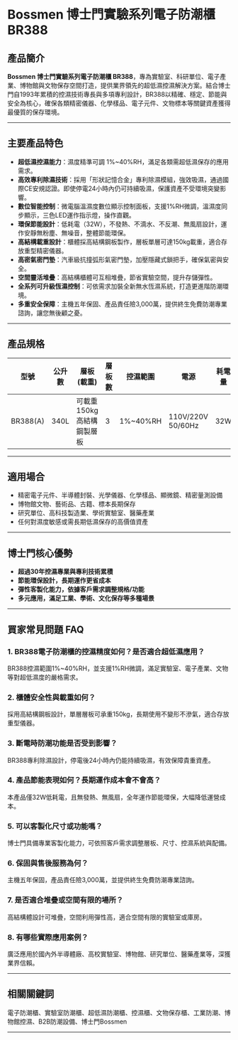 # Bossmen 博士門實驗系列電子防潮櫃 BR388

## 產品簡介

**Bossmen 博士門實驗系列電子防潮櫃 BR388**，專為實驗室、科研單位、電子產業、博物館與文物保存空間打造，提供業界領先的超低濕控濕解決方案。結合博士門自1993年累積的控濕技術專長與多項專利設計，BR388以精確、穩定、節能與安全為核心，確保各類精密儀器、化學樣品、電子元件、文物標本等關鍵資產獲得最優質的保存環境。

---

## 主要產品特色

- **超低濕控濕能力**：濕度精準可調 1%~40%RH，滿足各類需超低濕保存的應用需求。
- **高效專利除濕技術**：採用「形狀記憶合金」專利除濕模組，強效吸濕，通過國際CE安規認證。即使停電24小時內仍可持續吸濕，保護資產不受環境突變影響。
- **數位智能控制**：微電腦溫濕度數位顯示控制面板，支援1%RH微調，溫濕度同步顯示，三色LED運作指示燈，操作直觀。
- **環保節能設計**：低耗電（32W），不發熱、不滴水、不反潮、無風扇設計，運作安靜無粉塵、無噪音，整體節能環保。
- **高結構載重設計**：櫃體採高結構鋼板製作，層板單層可達150kg載重，適合存放重型精密儀器。
- **高密氣密門墊**：汽車級抗撞弧形氣密門墊，加壓隱藏式鎖把手，確保氣密與安全。
- **空間靈活堆疊**：高結構櫃體可互相堆疊，節省實驗空間，提升存儲彈性。
- **全系列可升級恆濕控制**：可依需求加裝全新無水恆濕系統，打造更進階防潮環境。
- **多重安全保障**：主機五年保固、產品責任險3,000萬，提供終生免費防潮專業諮詢，讓您無後顧之憂。

---

## 產品規格

| 型號       | 公升數 | 層板 (載重)              | 層板數 | 控濕範圍  | 電源                | 耗電量 | 外尺寸 (mm)      | 內尺寸 (mm)      |
|------------|--------|--------------------------|--------|-----------|---------------------|--------|------------------|------------------|
| BR388(A)   | 340L   | 可載重150kg高結構鋼製層板 | 3      | 1%~40%RH  | 110V/220V 50/60Hz   | 32W    | W880×H950×D450   | W878×H872×D449   |

---

## 適用場合

- 精密電子元件、半導體封裝、光學儀器、化學樣品、顯微鏡、精密量測設備
- 博物館文物、藝術品、古籍、標本長期保存
- 研究單位、高科技製造業、學術實驗室、醫藥產業
- 任何對濕度敏感或需長期低濕保存的高價值資產

---

## 博士門核心優勢

- **超過30年控濕專業與專利技術累積**
- **節能環保設計，長期運作更省成本**
- **彈性客製化能力，依據客戶需求調整規格/功能**
- **多元應用，滿足工業、學術、文化保存等多種場景**

---

## 買家常見問題 FAQ

### 1. BR388電子防潮櫃的控濕精度如何？是否適合超低濕應用？
BR388控濕範圍1%~40%RH，並支援1%RH微調，滿足實驗室、電子產業、文物等對超低濕度的嚴格需求。

### 2. 櫃體安全性與載重如何？
採用高結構鋼板設計，單層層板可承重150kg，長期使用不變形不滲氣，適合存放重型儀器。

### 3. 斷電時防潮功能是否受到影響？
BR388專利除濕設計，停電後24小時內仍能持續吸濕，有效保障貴重資產。

### 4. 產品節能表現如何？長期運作成本會不會高？
本產品僅32W低耗電，且無發熱、無風扇，全年運作節能環保，大幅降低運營成本。

### 5. 可以客製化尺寸或功能嗎？
博士門具備專業客製化能力，可依照客戶需求調整層板、尺寸、控濕系統與配備。

### 6. 保固與售後服務為何？
主機五年保固，產品責任險3,000萬，並提供終生免費防潮專業諮詢。

### 7. 是否適合堆疊或空間有限的場所？
高結構體設計可堆疊，空間利用彈性高，適合空間有限的實驗室或庫房。

### 8. 有哪些實際應用案例？
廣泛應用於國內外半導體廠、高校實驗室、博物館、研究單位、醫藥產業等，深獲業界信賴。

---

## 相關關鍵詞

電子防潮櫃、實驗室防潮櫃、超低濕防潮櫃、控濕櫃、文物保存櫃、工業防潮、博物館控濕、B2B防潮設備、博士門Bossmen

---